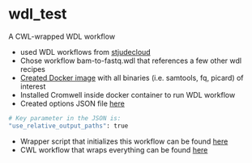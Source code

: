 # wdl_test
A CWL-wrapped WDL workflow
- used WDL workflows from [stjudecloud](https://github.com/stjudecloud/workflows)
- Chose workflow bam-to-fastq.wdl that references a few other wdl recipes
- [Created Docker image](https://github.com/keng404/wdl_test/blob/master/Dockerfile) with all binaries (i.e. samtools, fq, picard) of interest
- Installed Cromwell inside docker container to run WDL workflow
- Created options JSON file [here](https://github.com/keng404/wdl_test/blob/master/output_directory.json)
```bash
# Key parameter in the JSON is:
"use_relative_output_paths": true
```
- Wrapper script that initializes this workflow can be found [here](https://github.com/keng404/wdl_test/blob/master/bam_to_fastq_wdl_wrapper.py)
- CWL workflow that wraps everything can be found [here](https://github.com/keng404/wdl_test/blob/master/wdl_tool.cwl)
